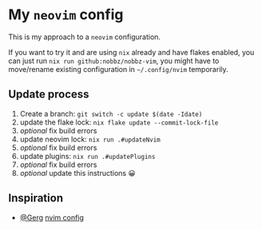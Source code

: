 My `neovim` config
==================

This is my approach to a `neovim` configuration.

If you want to try it and are using `nix` already and have flakes enabled, you
can just run `nix run github:nobbz/nobbz-vim`, you might have to move/rename
existing configuration in `~/.config/nvim` temporarily.

Update process
--------------

1. Create a branch: `git switch -c update $(date -Idate)`
2. update the flake lock: `nix flake update --commit-lock-file`
3. *optional* fix build errors
4. update neovim lock: `nix run .#updateNvim`
5. *optional* fix build errors
6. update plugins: `nix run .#updatePlugins`
7. *optional* fix build errors
8. *optional* update this instructions 😀

Inspiration
-----------

* [@Gerg](https://github.com/Gerg-L) [nvim config](https://github.com/Gerg-L/nvim-flake)

